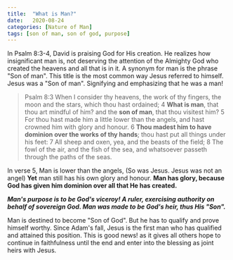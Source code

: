 ```yaml
---
title:  "What is Man?"
date:   2020-08-24
categories: [Nature of Man]
tags: [son of man, son of god, purpose]
---
```

In Psalm 8:3-4, David is praising God for His creation. He realizes how insignificant man is, not deserving the attention of the Almighty God who created the heavens and all that is in it. A synonym for man is the phrase "Son of man". This title is the most common way Jesus referred to himself. Jesus was a "Son of man". Signifying and emphasizing that he was a man!

> Psalm 8:3 When I consider thy heavens, the work of thy fingers, the moon and the stars, which thou hast ordained; 4 **What is man**, that thou art mindful of him? and the **son of man**, that thou visitest him? 5 For thou hast made him a little lower than the angels, and hast crowned him with glory and honour. 6 **Thou madest him to have dominion over the works of thy hands**; thou hast put all things under his feet: 7 All sheep and oxen, yea, and the beasts of the field; 8 The fowl of the air, and the fish of the sea, and whatsoever passeth through the paths of the seas.

In verse 5, Man is lower than the angels, (So was Jesus. Jesus was not an angel) **Yet** man still has his own glory and honour. **Man has glory, because God has given him dominion over all that He has created.**

**_Man's purpose is to be God's viceroy! A ruler, exercising authority on behalf of sovereign God. Man was made to be God's heir, thus His "Son"._** 

Man is destined to become "Son of God". But he has to qualify and prove himself worthy. Since Adam's fall, Jesus is the first man who has qualified and attained this position. This is good news! as it gives all others hope to continue in faithfulness until the end and enter into the blessing as joint heirs with Jesus.

